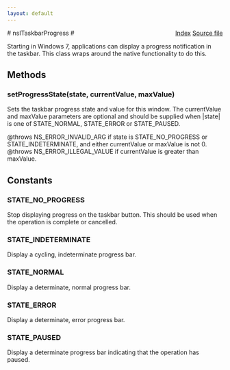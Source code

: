 ```yaml
---
layout: default
---
```

<div class='links' style='float:right'><a href="../index.html">Index</a>
<a href="http://dxr.mozilla.org/mozilla-central/source/widget/nsITaskbarProgress.idl">Source file</a>
</div>
# nsITaskbarProgress #
  
Starting in Windows 7, applications can display a progress notification in  
the taskbar. This class wraps around the native functionality to do this.  
  

## Methods ##

### setProgressState(state, currentValue, maxValue) ###
  
Sets the taskbar progress state and value for this window. The currentValue  
and maxValue parameters are optional and should be supplied when |state|  
is one of STATE_NORMAL, STATE_ERROR or STATE_PAUSED.  
  
@throws NS_ERROR_INVALID_ARG if state is STATE_NO_PROGRESS or  
        STATE_INDETERMINATE, and either currentValue or maxValue is not 0.  
@throws NS_ERROR_ILLEGAL_VALUE if currentValue is greater than maxValue.  
  

## Constants ##

### STATE_NO_PROGRESS ###
  
Stop displaying progress on the taskbar button. This should be used when  
the operation is complete or cancelled.  
  

### STATE_INDETERMINATE ###
  
Display a cycling, indeterminate progress bar.  
  

### STATE_NORMAL ###
  
Display a determinate, normal progress bar.  
  

### STATE_ERROR ###
  
Display a determinate, error progress bar.  
  

### STATE_PAUSED ###
  
Display a determinate progress bar indicating that the operation has  
paused.  
  
